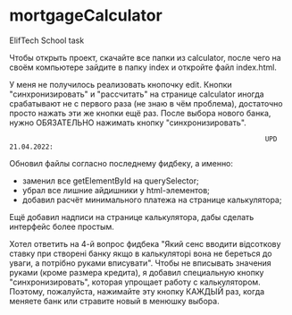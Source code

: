 # mortgageCalculator
ElifTech School task

Чтобы открыть проект, скачайте все папки из calculator, после чего на своём компьютере зайдите в папку index и откройте файл index.html. 

У меня не получилось реализовать кнопочку edit. Кнопки "синхронизировать" и "рассчитать" на странице calculator иногда срабатывают не с первого раза (не знаю в чём проблема), достаточно просто нажать эти же кнопки ещё раз. После выбора нового банка, нужно ОБЯЗАТЕЛЬНО нажимать кнопку "синхронизировать".

                                                                    
                                                                    UPD 21.04.2022: 
Обновил файлы согласно последнему фидбеку, а именно:
- заменил все getElementById на querySelector;
- убрал все лишние айдишники у html-элементов;
- добавил расчёт минимального платежа на странице калькулятора;

Ещё добавил надписи на странице калькулятора, дабы сделать интерфейс более простым.

Хотел ответить на 4-й вопрос фидбека "Який сенс вводити відсоткову ставку при створені банку якщо в калькуляторі вона не береться до уваги, а потрібно руками вписувати".
Чтобы не вписывать значения руками (кроме размера кредита), я добавил специальную кнопку "синхронизировать", которая упрощает работу с калькулятором. Поэтому, пожалуйста, нажимайте эту кнопку КАЖДЫЙ раз, когда меняете банк или стравите новый в менюшку выбора. 
